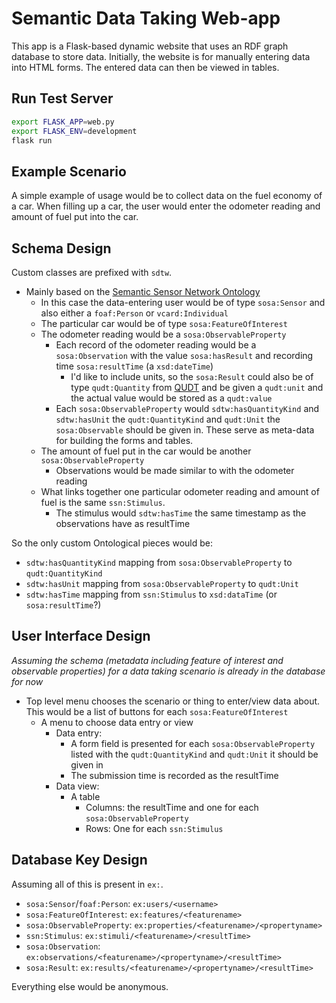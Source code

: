 # Semantic Data Taking Web-app

This app is a Flask-based dynamic website that uses an RDF graph database to store data. Initially, the website is for manually entering data into HTML forms. The entered data can then be viewed in tables.

## Run Test Server

```bash
export FLASK_APP=web.py
export FLASK_ENV=development
flask run
```

## Example Scenario

A simple example of usage would be to collect data on the fuel economy of a car. When filling up a car, the user would enter the odometer reading and amount of fuel put into the car.

## Schema Design

Custom classes are prefixed with `sdtw`.

- Mainly based on the [Semantic Sensor Network Ontology](https://www.w3.org/TR/vocab-ssn/)
  - In this case the data-entering user would be of type `sosa:Sensor` and also either a `foaf:Person` or `vcard:Individual`
  - The particular car would be of type `sosa:FeatureOfInterest`
  - The odometer reading would be a `sosa:ObservableProperty`
    - Each record of the odometer reading would be a `sosa:Observation` with the value `sosa:hasResult` and recording time `sosa:resultTime` (a `xsd:dateTime`)
      - I'd like to include units, so the `sosa:Result` could also be of type `qudt:Quantity` from [QUDT](https://www.qudt.org/) and be given a `qudt:unit` and the actual value would be stored as a `qudt:value`
    - Each `sosa:ObservableProperty` would `sdtw:hasQuantityKind` and `sdtw:hasUnit` the `qudt:QuantityKind` and `qudt:Unit` the `sosa:Observable` should be given in. These serve as meta-data for building the forms and tables.
  - The amount of fuel put in the car would be another `sosa:ObservableProperty`
    - Observations would be made similar to with the odometer reading
  - What links together one particular odometer reading and amount of fuel is the same `ssn:Stimulus`.
    - The stimulus would `sdtw:hasTime` the same timestamp as the observations have as resultTime

So the only custom Ontological pieces would be:

- `sdtw:hasQuantityKind` mapping from `sosa:ObservableProperty` to `qudt:QuantityKind`
- `sdtw:hasUnit` mapping from `sosa:ObservableProperty` to `qudt:Unit`
- `sdtw:hasTime` mapping from `ssn:Stimulus` to `xsd:dataTime` (or `sosa:resultTime`?)
    
## User Interface Design

*Assuming the schema (metadata including feature of interest and observable properties) for a data taking scenario is already in the database for now*

- Top level menu chooses the scenario or thing to enter/view data about. This would be a list of buttons for each `sosa:FeatureOfInterest`
  - A menu to choose data entry or view
    - Data entry:
      - A form field is presented for each `sosa:ObservableProperty` listed with the `qudt:QuantityKind` and `qudt:Unit` it should be given in
      - The submission time is recorded as the resultTime
    - Data view:
      - A table
        - Columns: the resultTime and one for each `sosa:ObservableProperty`
        - Rows: One for each `ssn:Stimulus`
        
## Database Key Design

Assuming all of this is present in `ex:`.

- `sosa:Sensor`/`foaf:Person`: `ex:users/<username>`
- `sosa:FeatureOfInterest`: `ex:features/<featurename>`
- `sosa:ObservableProperty`: `ex:properties/<featurename>/<propertyname>`
- `ssn:Stimulus`: `ex:stimuli/<featurename>/<resultTime>`
- `sosa:Observation`: `ex:observations/<featurename>/<propertyname>/<resultTime>`
- `sosa:Result`: `ex:results/<featurename>/<propertyname>/<resultTime>`

Everything else would be anonymous.
